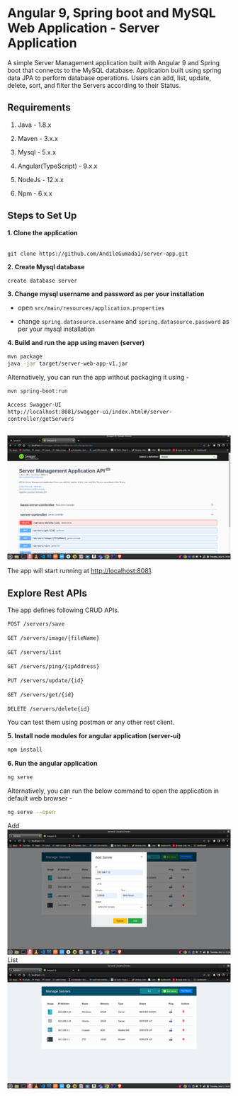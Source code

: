 # Angular 9, Spring boot and MySQL Web Application - Server Application

A simple Server Management application built with Angular 9 and Spring boot that connects to the MySQL database. Application built using spring data JPA to perform database operations. Users can add, list, update, delete, sort, and filter the Servers according to their Status.

## Requirements

1. Java - 1.8.x

2. Maven - 3.x.x

3. Mysql - 5.x.x

4. Angular(TypeScript) - 9.x.x

5. NodeJs - 12.x.x

6. Npm - 6.x.x


## Steps to Set Up



**1. Clone the application**
```

git clone https://github.com/AndileGumada1/server-app.git
```

**2. Create Mysql database**
```
create database server
```

**3. Change mysql username and password as per your installation**

+ open `src/main/resources/application.properties`

+ change `spring.datasource.username` and `spring.datasource.password` as per your mysql installation

**4. Build and run the app using maven (server)**

```bash
mvn package
java -jar target/server-web-app-v1.jar
```

Alternatively, you can run the app without packaging it using -

```bash
mvn spring-boot:run
```

```
Access Swagger-UI
http://localhost:8081/swagger-ui/index.html#/server-controller/getServers
 
```
![](src/main/resources/static/swagger-ui-documentation.png)

The app will start running at <http://localhost:8081>.

## Explore Rest APIs

The app defines following CRUD APIs.
    
    POST /servers/save
        
    GET /servers/image/{fileName}

    GET /servers/list
  
    GET /servers/ping/{ipAddress}

    PUT /servers/update/{id}
  
    GET /servers/get/{id}

    DELETE /servers/delete{id}

You can test them using postman or any other rest client.

**5. Install node modules for angular application (server-ui)**

```bash
npm install
```

**6. Run the angular application**

```bash
ng serve
```

Alternatively, you can run the below command to open the application in default web browser -

```bash
ng serve --open
```
Add
![](src/main/resources/static/add-new-server.png)
List
![](src/main/resources/static/list-all-servers.png)